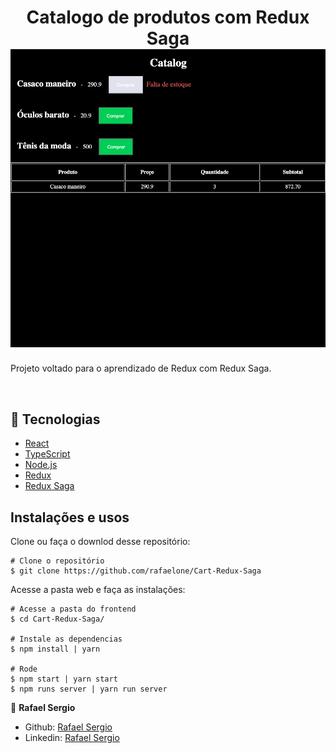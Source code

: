 <h1 align="center">
   Catalogo de produtos com Redux Saga <img src="assets/Cart.png">
    </h1>
</p>

Projeto voltado para o aprendizado de Redux com Redux Saga.

<br/>

## 🚀 Tecnologias

- [React](https://reactjs.org)
- [TypeScript](https://www.typescriptlang.org/)
- [Node.js](https://nodejs.org/en/)
- [Redux](https://redux.js.org/)
- [Redux Saga](https://redux-saga.js.org/)

## Instalações e usos

Clone ou faça o downlod desse repositório:

```
# Clone o repositório
$ git clone https://github.com/rafaelone/Cart-Redux-Saga
```

Acesse a pasta web e faça as instalações:

```
# Acesse a pasta do frontend
$ cd Cart-Redux-Saga/

# Instale as dependencias
$ npm install | yarn

# Rode
$ npm start | yarn start
$ npm runs server | yarn run server

```

👤 **Rafael Sergio**

- Github: [Rafael Sergio](https://github.com/rafaelone/)
- Linkedin: [Rafael Sergio](https://www.linkedin.com/in/rafael-sergio-982951103/)
